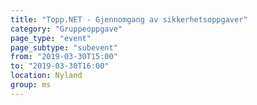```yaml
---
title: "Topp.NET - Gjennomgang av sikkerhetsoppgaver"
category: "Gruppeoppgave"
page_type: "event"
page_subtype: "subevent"
from: "2019-03-30T15:00"
to: "2019-03-30T16:00"
location: Nyland
group: ms
---
```

